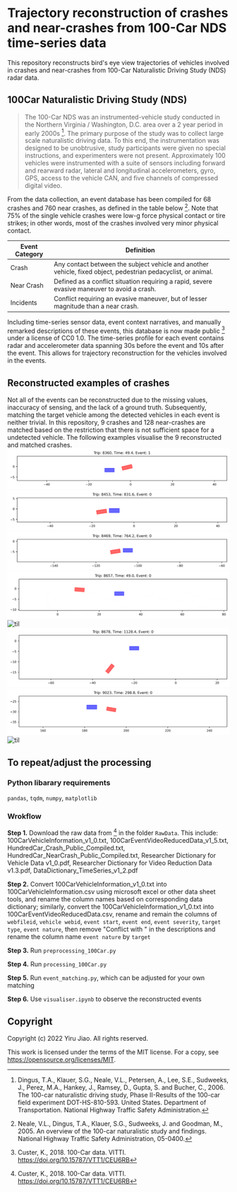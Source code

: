# Trajectory reconstruction of crashes and near-crashes from 100-Car NDS time-series data
This repository reconstructs bird's eye view trajectories of vehicles involved in crashes and near-crashes from 100-Car Naturalistic Driving Study (NDS) radar data.

## 100Car Naturalistic Driving Study (NDS)
>The 100-Car NDS was an instrumented-vehicle study conducted in the Northern Virginia / Washington, D.C. area over a 2 year period in early 2000s [^1]. The primary purpose of the study was to collect large scale naturalistic driving data. To this end, the instrumentation was designed to be unobtrusive, study participants were given no special instructions, and experimenters were not present. Approximately 100 vehicles were instrumented with a suite of sensors including forward and rearward radar, lateral and longitudinal accelerometers, gyro, GPS, access to the vehicle CAN, and five channels of compressed digital video. 
[^1]: Dingus, T.A., Klauer, S.G., Neale, V.L., Petersen, A., Lee, S.E., Sudweeks, J., Perez, M.A., Hankey, J., Ramsey, D., Gupta, S. and Bucher, C., 2006. The 100-car naturalistic driving study, Phase II-Results of the 100-car field experiment DOT-HS-810-593. United States. Department of Transportation. National Highway Traffic Safety Administration.

From the data collection, an event database has been compiled for 68 crashes and 760 near crashes, as defined in the table below [^2]. Note that 75% of the single vehicle crashes were low-g force physical contact or tire strikes; in other words, most of the crashes involved very minor physical contact. 
[^2]: Neale, V.L., Dingus, T.A., Klauer, S.G., Sudweeks, J. and Goodman, M., 2005. An overview of the 100-car naturalistic study and findings. National Highway Traffic Safety Administration, 05-0400.

|Event Category | Definition|
|---|---|
| Crash | Any contact between the subject vehicle and another vehicle, fixed object, pedestrian pedacyclist, or animal. |
| Near Crash | Defined as a conflict situation requiring a rapid, severe evasive maneuver to avoid a crash. |
| Incidents | Conflict requiring an evasive maneuver, but of lesser magnitude than a near crash. |

Including time-series sensor data, event context narratives, and manually remarked descriptions of these events, this database is now made public [^3] under a license of CC0 1.0. The time-series profile for each event contains radar and accelerometer data spanning 30s before the event and 10s after the event. This allows for trajectory reconstruction for the vehicles involved in the events.
[^3]: Custer, K., 2018. 100-Car data. VITTI. https://doi.org/10.15787/VTT1/CEU6RB

## Reconstructed examples of crashes
Not all of the events can be reconstructed due to the missing values, inaccuracy of sensing, and the lack of a ground truth. Subsequently, matching the target vehicle among the detected vehicles in each event is neither trivial. In this repository, 9 crashes and 128 near-crashes are matched based on the restriction that there is not sufficient space for a undetected vehicle. The following examples visualise the 9 reconstructed and matched crashes.
![til](./visual_examples/event_8360.gif)
![til](./visual_examples/event_8453.gif)
![til](./visual_examples/event_8469.gif)
![til](./visual_examples/event_8657.gif)
![til](./visual_examples/event_8676.gif)
![til](./visual_examples/event_8678.gif)
![til](./visual_examples/event_9023.gif)
![til](./visual_examples/event_9123.gif)

## To repeat/adjust the processing
### Python libarary requirements
`pandas`, `tqdm`, `numpy`, `matplotlib`

### Wrokflow
**Step 1.** Download the raw data from [^3] in the folder `RawData`. This include: 100CarVehicleInformation_v1_0.txt, 100CarEventVideoReducedData_v1_5.txt, HundredCar_Crash_Public_Compiled.txt, HundredCar_NearCrash_Public_Compiled.txt, Researcher Dictionary for Vehicle Data v1_0.pdf, Researcher Dictionary for Video Reduction Data v1.3.pdf, DataDictionary_TimeSeries_v1_2.pdf

**Step 2.** Convert 100CarVehicleInformation_v1_0.txt into 100CarVehicleInformation.csv using microsoft excel or other data sheet tools, and rename the column names based on corresponding data dictionary; similarly, convert the 100CarVehicleInformation_v1_0.txt into 100CarEventVideoReducedData.csv, rename and remain the columns of `webfileid`, `vehicle webid`, `event start`, `event end`, `event severity`, `target type`, `event nature`, then remove "Conflict with " in the descriptions and rename the column name `event nature` by `target`

**Step 3.** Run `preprocessing_100Car.py`

**Step 4.** Run `processing_100Car.py`

**Step 5.** Run `event_matching.py`, which can be adjusted for your own matching

**Step 6.** Use `visualiser.ipynb` to observe the reconstructed events

## Copyright
Copyright (c) 2022 Yiru Jiao. All rights reserved.

This work is licensed under the terms of the MIT license. For a copy, see <https://opensource.org/licenses/MIT>.
